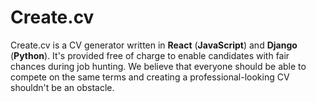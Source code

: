 # Create.cv

Create.cv is a CV generator written in **React** (**JavaScript**) and **Django** (**Python**). It's provided free of charge to enable candidates with fair chances during job hunting. We believe that everyone should be able to compete on the same terms and creating a professional-looking CV shouldn't be an obstacle.
